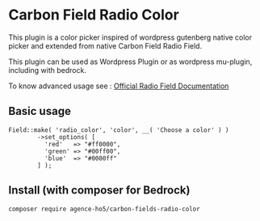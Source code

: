 # Carbon Field Radio Color
This plugin is a color picker inspired of wordpress gutenberg native color picker and extended from native Carbon Field Radio Field.

This plugin can be used as Wordpress Plugin or as wordpress mu-plugin, including with bedrock.

To know advanced usage see : [Official Radio Field Documentation](https://docs.carbonfields.net/#/fields/radio)

## Basic usage
```
Field::make( 'radio_color', 'color', __( 'Choose a color' ) )
        ->set_options( [
          'red'   => "#ff0000",
          'green' => "#00ff00",
          'blue'  => "#0000ff"
        ] );
```

## Install (with composer for Bedrock)
`composer require agence-ho5/carbon-fields-radio-color`

